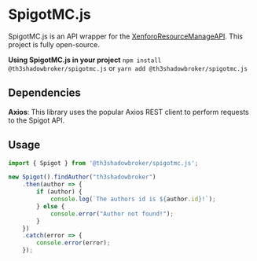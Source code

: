 # SpigotMC.js
SpigotMC.js is an API wrapper for the [XenforoResourceManageAPI](https://github.com/SpigotMC/XenforoResourceManagerAPI). This project is fully open-source.

**Using SpigotMC.js in your project**
`npm install @th3shadowbroker/spigotmc.js` or `yarn add @th3shadowbroker/spigotmc.js`

## Dependencies
**Axios**: This library uses the popular Axios REST client to perform requests to the Spigot API.

## Usage
```typescript
import { Spigot } from '@th3shadowbroker/spigotmc.js';

new Spigot().findAuthor("th3shadowbroker")
    .then(author => {
        if (author) {
            console.log(`The authors id is ${author.id}!`);
        } else {
            console.error("Author not found!");
        }
    })
    .catch(error => {
        console.error(error);
    });
```